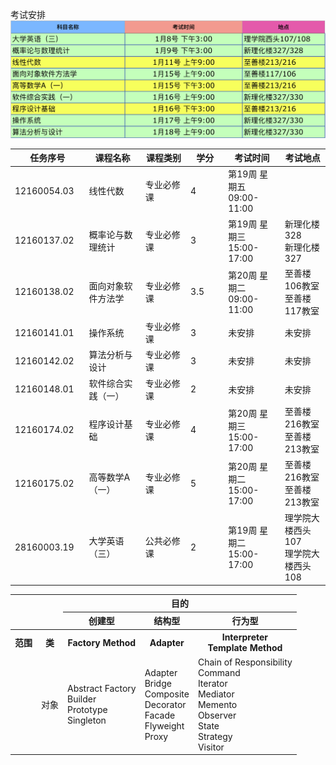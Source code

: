考试安排
![](Exam.png)

<table id="grid5650261791" class="gridtable">
<thead class="gridhead">


<tr>
<th  width="10%" class="gridhead-sortable" id="courseTake.lesson.no">任务序号</th>
<th  width="15%" class="gridhead-sortable" id="courseTake.lesson.course.name">课程名称</th>
<th  width="12%" class="gridhead-sortable" id="courseTake.lesson.courseType.name">课程类别</th>
<th  width="10%" class="gridhead-sortable" id="courseTake.lesson.course.credits">学分</th>
<th  width="15%" >考试时间</th>
<th  width="12%" >考试地点</th>
</tr>

</thead>

<tbody id="grid5650261791_data"><tr><td>12160054.03</td><td>线性代数</td><td>专业必修课</td><td>4</td><td>                第19周 星期五 09:00-11:00
                
</td><td>                        
                
</td></tr><tr><td>12160137.02</td><td>概率论与数理统计</td><td>专业必修课</td><td>3</td><td>                第19周 星期三 15:00-17:00
                
</td><td>                        新理化楼328<br/>新理化楼327
                
</td></tr><tr><td>12160138.02</td><td>面向对象软件方法学</td><td>专业必修课</td><td>3.5</td><td>                第20周 星期二 09:00-11:00
                
</td><td>                        至善楼106教室<br/>至善楼117教室
                
</td></tr><tr><td>12160141.01</td><td>操作系统</td><td>专业必修课</td><td>3</td><td>未安排
</td><td>未安排
</td></tr><tr><td>12160142.02</td><td>算法分析与设计</td><td>专业必修课</td><td>3</td><td>未安排
</td><td>未安排
</td></tr><tr><td>12160148.01</td><td>软件综合实践（一）</td><td>专业必修课</td><td>2</td><td>未安排
</td><td>未安排
</td></tr><tr><td>12160174.02</td><td>程序设计基础</td><td>专业必修课</td><td>4</td><td>                第20周 星期三 15:00-17:00
                
</td><td>                        至善楼216教室<br/>至善楼213教室
                
</td></tr><tr><td>12160175.02</td><td>高等数学A（一）</td><td>专业必修课</td><td>5</td><td>                第20周 星期二 15:00-17:00
                
</td><td>                        至善楼216教室<br/>至善楼213教室
                
</td></tr><tr><td>28160003.19</td><td>大学英语（三）</td><td>公共必修课</td><td>2</td><td>                第19周 星期二 15:00-17:00
                
</td><td>                        理学院大楼西头107<br/>理学院大楼西头108
                
</td></tr></tbody>
</table>



<table>
  <tr>
    <th colspan=2 rowspan=2>&nbsp;</th>
    <th colspan=3>目的</th>
  </tr>
  <tr>
    <th>创建型</th>
    <th>结构型</th>
    <th>行为型</th>
  </tr>
  <tr>
    <th>范围</th>
    <th>类</th>
    <th>Factory Method</th>
    <th>Adapter</th>
    <th>Interpreter<br>Template Method</th>
  </tr>
  <tr>
    <td>&nbsp;</td>
    <td>对象</td>
    <td>Abstract Factory<br>Builder<br>Prototype<br>Singleton</td>
    <td>Adapter<br>Bridge<br>Composite<br>Decorator<br>Facade<br>Flyweight<br>Proxy</td>
    <td>Chain of Responsibility<br>Command<br>Iterator<br>Mediator<br>Memento<br>Observer<br>State<br>Strategy<br>Visitor</td>
  </tr>
  </table>
